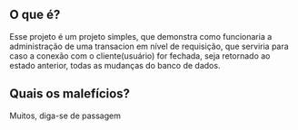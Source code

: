## O que é?

Esse projeto é um projeto simples, que demonstra como funcionaria a administração de uma transacion em nível de requisição, que serviria para caso a conexão com o cliente(usuário) for fechada, seja retornado ao estado anterior, todas as mudanças do banco de dados.

## Quais os malefícios?

Muitos, diga-se de passagem